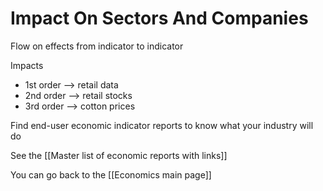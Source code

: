 # Impact On Sectors And Companies

Flow on effects from indicator to indicator

Impacts
- 1st order --> retail data
- 2nd order --> retail stocks
- 3rd order --> cotton prices

Find end-user economic indicator reports to know what your industry will do

See the [[Master list of economic reports with links]]

You can go back to the [[Economics main page]]

